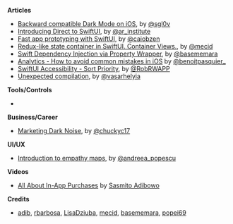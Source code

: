 **Articles**

* [Backward compatible Dark Mode on iOS](https://www.onswiftwings.com/posts/dark-mode/), by [@sgl0v](https://twitter.com/sgl0v)
* [Introducing Direct to SwiftUI](http://www.alwaysrightinstitute.com/directtoswiftui/), by [@ar_institute](https://twitter.com/ar_institute)
* [Fast app prototyping with SwiftUI](https://medium.com/flawless-app-stories/fast-app-prototyping-with-swiftui-39ae03ab3eaa), by [@caiobzen](https://twitter.com/caiobzen)
* [Redux-like state container in SwiftUI. Container Views.](https://mecid.github.io/2019/10/02/redux-like-state-container-in-swiftui-part3/), by [@mecid](https://twitter.com/mecid)
* [Swift Dependency Injection via Property Wrapper](https://basememara.com/swift-dependency-injection-via-property-wrapper/), by [@basememara](https://twitter.com/basememara)
* [Analytics - How to avoid common mistakes in iOS](https://benoitpasquier.com/common-mistakes-analytics-ios-app/) by [@benoitpasquier_](https://twitter.com/benoitpasquier_)
* [SwiftUI Accessibility - Sort Priority](https://rwapp.co.uk/2019/10/02/SwiftUI-Sort-Priority/), by [@RobRWAPP](https://twitter.com/RobRWAPP)
* [Unexpected compilation](https://blog.alltheflow.com/unexpected-compilation/), by [@vasarhelyia](https://twitter.com/vasarhelyia)

**Tools/Controls**

*

**Business/Career**

* [Marketing Dark Noise](https://charliemchapman.com/posts/2019/9/27/marketing-dark-noise/), by [@chuckyc17](https://twitter.com/chuckyc17)

**UI/UX**

* [Introduction to empathy maps](https://uxdesign.cc/introduction-to-empathy-maps-56554b80872d), by [@andreea_popescu](https://twitter.com/andreea_popescu)

**Videos**

* [All About In-App Purchases](https://cutecoder.org/business/all-about-in-app-purchase/) by [Sasmito Adibowo](https://twitter.com/SasmitoAdibowo)

**Credits**

* [adib](https://github.com/adib), [rbarbosa](https://github.com/rbarbosa), [LisaDziuba](https://github.com/lisadziuba), [mecid](https://github.com/mecid), [basememara](https://github.com/basememara), [popei69](https://github.com/popei69)
